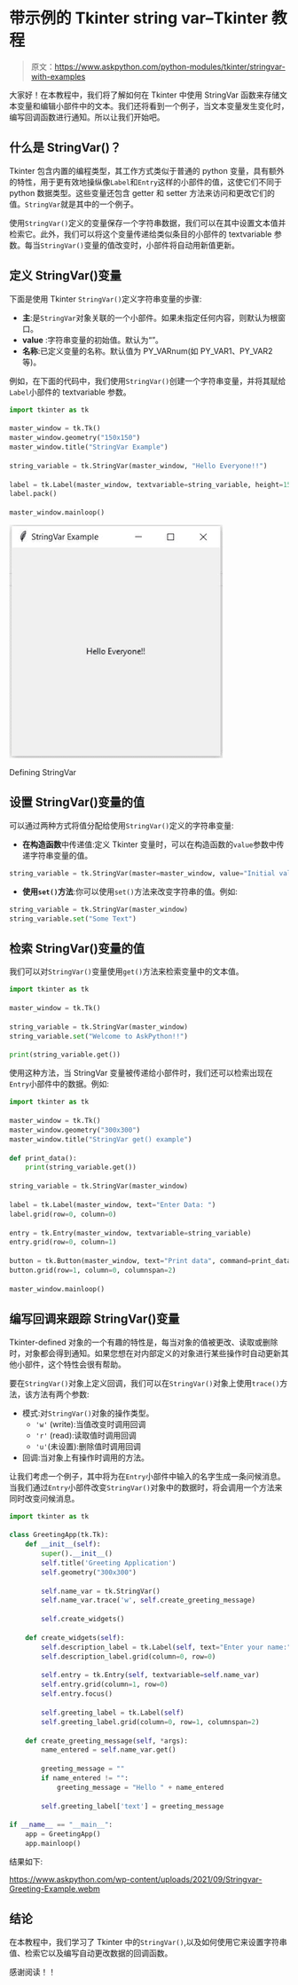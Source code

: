 # 带示例的 Tkinter string var–Tkinter 教程

> 原文：<https://www.askpython.com/python-modules/tkinter/stringvar-with-examples>

大家好！在本教程中，我们将了解如何在 Tkinter 中使用 StringVar 函数来存储文本变量和编辑小部件中的文本。我们还将看到一个例子，当文本变量发生变化时，编写回调函数进行通知。所以让我们开始吧。

## 什么是 StringVar()？

Tkinter 包含内置的编程类型，其工作方式类似于普通的 python 变量，具有额外的特性，用于更有效地操纵像`Label`和`Entry`这样的小部件的值，这使它们不同于 python 数据类型。这些变量还包含 getter 和 setter 方法来访问和更改它们的值。`StringVar`就是其中的一个例子。

使用`StringVar()`定义的变量保存一个字符串数据，我们可以在其中设置文本值并检索它。此外，我们可以将这个变量传递给类似条目的小部件的 textvariable 参数。每当`StringVar()`变量的值改变时，小部件将自动用新值更新。

## 定义 StringVar()变量

下面是使用 Tkinter `StringVar()`定义字符串变量的步骤:

*   **主**:是`StringVar`对象关联的一个小部件。如果未指定任何内容，则默认为根窗口。
*   **value** :字符串变量的初始值。默认为“”。
*   **名称**:已定义变量的名称。默认值为 PY_VARnum(如 PY_VAR1、PY_VAR2 等)。

例如，在下面的代码中，我们使用`StringVar()`创建一个字符串变量，并将其赋给`Label`小部件的 textvariable 参数。

```py
import tkinter as tk

master_window = tk.Tk()
master_window.geometry("150x150")
master_window.title("StringVar Example")

string_variable = tk.StringVar(master_window, "Hello Everyone!!")

label = tk.Label(master_window, textvariable=string_variable, height=150)
label.pack()

master_window.mainloop()

```

![Defining StringVar](img/60056b414310980e909f597b9bc6fe16.png)

Defining StringVar

## 设置 StringVar()变量的值

可以通过两种方式将值分配给使用`StringVar()`定义的字符串变量:

*   **在构造函数**中传递值:定义 Tkinter 变量时，可以在构造函数的`value`参数中传递字符串变量的值。

```py
string_variable = tk.StringVar(master=master_window, value="Initial value of string variable")

```

*   **使用`set()`方法**:你可以使用`set()`方法来改变字符串的值。例如:

```py
string_variable = tk.StringVar(master_window)
string_variable.set("Some Text")

```

## 检索 StringVar()变量的值

我们可以对`StringVar()`变量使用`get()`方法来检索变量中的文本值。

```py
import tkinter as tk

master_window = tk.Tk()

string_variable = tk.StringVar(master_window)
string_variable.set("Welcome to AskPython!!")

print(string_variable.get())

```

使用这种方法，当 StringVar 变量被传递给小部件时，我们还可以检索出现在`Entry`小部件中的数据。例如:

```py
import tkinter as tk

master_window = tk.Tk()
master_window.geometry("300x300")
master_window.title("StringVar get() example")

def print_data():
    print(string_variable.get())

string_variable = tk.StringVar(master_window)

label = tk.Label(master_window, text="Enter Data: ")
label.grid(row=0, column=0)

entry = tk.Entry(master_window, textvariable=string_variable)
entry.grid(row=0, column=1)

button = tk.Button(master_window, text="Print data", command=print_data)
button.grid(row=1, column=0, columnspan=2)

master_window.mainloop()

```

## 编写回调来跟踪 StringVar()变量

Tkinter-defined 对象的一个有趣的特性是，每当对象的值被更改、读取或删除时，对象都会得到通知。如果您想在对内部定义的对象进行某些操作时自动更新其他小部件，这个特性会很有帮助。

要在`StringVar()`对象上定义回调，我们可以在`StringVar()`对象上使用`trace()`方法，该方法有两个参数:

*   模式:对`StringVar()`对象的操作类型。
    *   `'w'` (write):当值改变时调用回调
    *   `'r'` (read):读取值时调用回调
    *   `'u'`(未设置):删除值时调用回调
*   回调:当对象上有操作时调用的方法。

让我们考虑一个例子，其中将为在`Entry`小部件中输入的名字生成一条问候消息。当我们通过`Entry`小部件改变`StringVar()`对象中的数据时，将会调用一个方法来同时改变问候消息。

```py
import tkinter as tk

class GreetingApp(tk.Tk):
    def __init__(self):
        super().__init__()
        self.title('Greeting Application')
        self.geometry("300x300")

        self.name_var = tk.StringVar()
        self.name_var.trace('w', self.create_greeting_message)

        self.create_widgets()

    def create_widgets(self):
        self.description_label = tk.Label(self, text="Enter your name:")
        self.description_label.grid(column=0, row=0)

        self.entry = tk.Entry(self, textvariable=self.name_var)
        self.entry.grid(column=1, row=0)
        self.entry.focus()

        self.greeting_label = tk.Label(self)
        self.greeting_label.grid(column=0, row=1, columnspan=2)

    def create_greeting_message(self, *args):
        name_entered = self.name_var.get()

        greeting_message = ""
        if name_entered != "":
            greeting_message = "Hello " + name_entered

        self.greeting_label['text'] = greeting_message

if __name__ == "__main__":
    app = GreetingApp()
    app.mainloop()

```

结果如下:

<https://www.askpython.com/wp-content/uploads/2021/09/Stringvar-Greeting-Example.webm>

## 结论

在本教程中，我们学习了 Tkinter 中的`StringVar()`,以及如何使用它来设置字符串值、检索它以及编写自动更改数据的回调函数。

感谢阅读！！